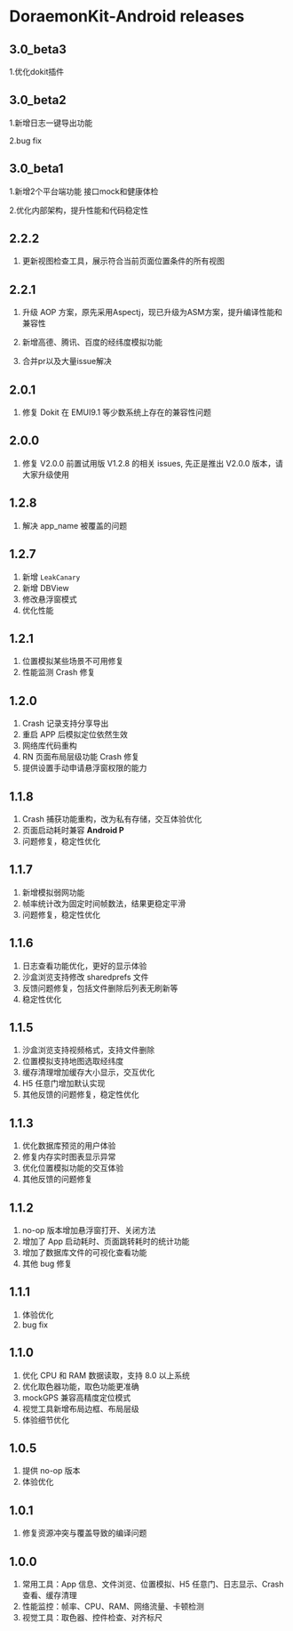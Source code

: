 DoraemonKit-Android releases
===

## 3.0_beta3
1.优化dokit插件


## 3.0_beta2
1.新增日志一键导出功能

2.bug fix

## 3.0_beta1
1.新增2个平台端功能 接口mock和健康体检

2.优化内部架构，提升性能和代码稳定性


## 2.2.2

1. 更新视图检查工具，展示符合当前页面位置条件的所有视图


## 2.2.1

1. 升级 AOP 方案，原先采用Aspectj，现已升级为ASM方案，提升编译性能和兼容性
   
2. 新增高德、腾讯、百度的经纬度模拟功能
   
3. 合并pr以及大量issue解决


## 2.0.1

1. 修复 Dokit 在 EMUI9.1 等少数系统上存在的兼容性问题

## 2.0.0

1. 修复 V2.0.0 前置试用版 V1.2.8 的相关 issues, 先正是推出 V2.0.0 版本，请大家升级使用

## 1.2.8

1. 解决 app_name 被覆盖的问题

## 1.2.7

1. 新增 `LeakCanary`
2. 新增 DBView
3. 修改悬浮窗模式
4. 优化性能

## 1.2.1

1. 位置模拟某些场景不可用修复
2. 性能监测 Crash 修复

## 1.2.0

1. Crash 记录支持分享导出
2. 重启 APP 后模拟定位依然生效
3. 网络库代码重构
4. RN 页面布局层级功能 Crash 修复
5. 提供设置手动申请悬浮窗权限的能力

## 1.1.8

1. Crash 捕获功能重构，改为私有存储，交互体验优化
2. 页面启动耗时兼容 __Android P__
3. 问题修复，稳定性优化

## 1.1.7

1. 新增模拟弱网功能
2. 帧率统计改为固定时间帧数法，结果更稳定平滑
3. 问题修复，稳定性优化

## 1.1.6

1. 日志查看功能优化，更好的显示体验
2. 沙盒浏览支持修改 sharedprefs 文件
3. 反馈问题修复，包括文件删除后列表无刷新等
4. 稳定性优化

## 1.1.5

1. 沙盒浏览支持视频格式，支持文件删除
2. 位置模拟支持地图选取经纬度
3. 缓存清理增加缓存大小显示，交互优化
4. H5 任意门增加默认实现
5. 其他反馈的问题修复，稳定性优化

## 1.1.3

1. 优化数据库预览的用户体验
2. 修复内存实时图表显示异常
3. 优化位置模拟功能的交互体验
4. 其他反馈的问题修复

## 1.1.2

1. no-op 版本增加悬浮窗打开、关闭方法
2. 增加了 App 启动耗时、页面跳转耗时的统计功能
3. 增加了数据库文件的可视化查看功能
4. 其他 bug 修复

## 1.1.1

1. 体验优化
2. bug fix

## 1.1.0

1. 优化 CPU 和 RAM 数据读取，支持 8.0 以上系统
2. 优化取色器功能，取色功能更准确
3. mockGPS 兼容高精度定位模式
4. 视觉工具新增布局边框、布局层级
5. 体验细节优化

## 1.0.5

1. 提供 no-op 版本
2. 体验优化

## 1.0.1

1. 修复资源冲突与覆盖导致的编译问题

## 1.0.0

1. 常用工具：App 信息、文件浏览、位置模拟、H5 任意门、日志显示、Crash 查看、缓存清理
2. 性能监控：帧率、CPU、RAM、网络流量、卡顿检测
3. 视觉工具：取色器、控件检查、对齐标尺

